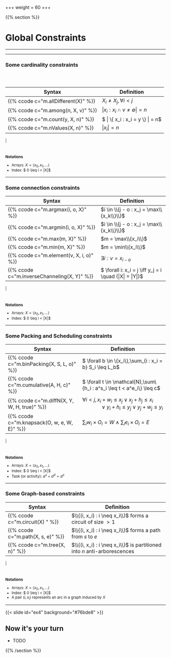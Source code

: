 +++
weight = 60
+++

{{% section %}}

# Global Constraints

--- 


---

### Some cardinality constraints

<small>


<br/>
<br/>

|Syntax | Definition|
|--|--|
| {{% ccode c="m.allDifferent(X)" %}} | $X_i\neq X_j, \forall i< j$ |
| {{% ccode c="m.among(n, X, v)" %}} | $\|x_i : x_i \cap v\neq \emptyset \| = n$ |
| {{% ccode c="m.count(y, X, n)" %}} | $ \| \\{ x_i : x_i = y \\} \| = n$ |
| {{% ccode c="m.nValues(X, n)" %}} | $\|x_i\| = n$ |
|

<br/>

**Notations**
- Arrays: $X=\langle x_0, x_1,\ldots\rangle$
- Index: $ 0 \leq i < |X|$

</small>	

---

### Some connection constraints

<small>


|Syntax | Definition|
|--|--|
| {{% ccode c="m.argmax(i, o, X)" %}} | $i \in \\{j - o : x_j = \max\\{x_k\\}\\}$ |
| {{% ccode c="m.argmin(i, o, X)" %}} | $i \in \\{j - o : x_j = \max\\{x_k\\}\\}$ |
| {{% ccode c="m.max(m, X)" %}} | $m = \max\\{x_i\\}$ |
| {{% ccode c="m.min(m, X)" %}} | $m = \min\\{x_i\\}$ |
| {{% ccode c="m.element(v, X, i, o)" %}} | $\exists i : v = x_{i - o}$ |
| {{% ccode c="m.inverseChanneling(X, Y)" %}} | $ \forall i: x_i = j \iff y_j = i \quad (\|X\| = \|Y\|)$|
|


<br/>

**Notations**
- Arrays: $X=\langle x_0, x_1,\ldots\rangle$
- Index: $ 0 \leq i < |X|$

</small>	


---

### Some Packing and Scheduling constraints

<small>

|Syntax | Definition|
|--|--|
| {{% ccode c="m.binPacking(X, S, L, o)" %}} | $ \forall b \in \\{x_i\\},\sum_{i : x_i = b} S_i \leq L_b$
| {{% ccode c="m.cumulative(A, H, c)" %}} | $ \forall t \in \mathcal{N},\sum\\{h_i : a^s_i \leq t < a^e_i\\} \leq c$
| {{% ccode c="m.diffN(X, Y, W, H, true)" %}} | $\forall i<j, x_{i} + w_{i} \leq x_{j} \lor x_{j} + h_{j} ≤ x_{i}$<br/>$\quad\quad\quad \lor y_{i} + h_{i} \leq y_{j} \lor y_{j} + w_{j} ≤ y_{i}$
| {{% ccode c="m.knapsack(O, w, e, W, E)" %}} | $\sum_{i} w_i \times O_i = W \land \sum_{i} e_i \times O_i = E$
|


<br/>

**Notations**
- Arrays: $X=\langle x_0, x_1,\ldots\rangle$
- Index: $ 0 \leq i < |X|$
- Task (or activity): $a^s + a^d = a^e$

</small>	

---

### Some Graph-based constraints

<small>

|Syntax | Definition|
|--|--|
| {{% ccode c="m.circuit(X) " %}} |    $\\{(i, x_i) : i \neq x_i\\}$ forms a circuit of size $> 1$
| {{% ccode c="m.path(X, s, e)" %}} |    $\\{(i, x_i) : i \neq x_i\\}$ forms a path from $s$ to $e$
| {{% ccode c="m.tree(X, n)" %}} |    $\\{(i, x_i) : i \neq x_i\\}$ is partitioned into $n$ anti-arborescences
|

<br/>

**Notations**
- Arrays: $X=\langle x_0, x_1,\ldots\rangle$
- Index: $ 0 \leq i < |X|$
- A pair $(i, x_i)$ represents an arc in a graph induced by $X$

</small>	

---

{{< slide id="ex4" background="#76bde8"  >}}

## Now it's your turn

- TODO 


{{% /section %}}